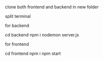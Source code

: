 clone both frontend and backend in new folder

split terminal

for backend

cd backend
npm i
nodemon server.js

for frontend

cd frontend
npm i
npm start
